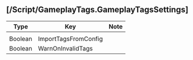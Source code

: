 ## [/Script/GameplayTags.GameplayTagsSettings]
| Type | Key | Note |
| - | - | - |
| | | |
| Boolean | ImportTagsFromConfig | |
| Boolean | WarnOnInvalidTags | |

